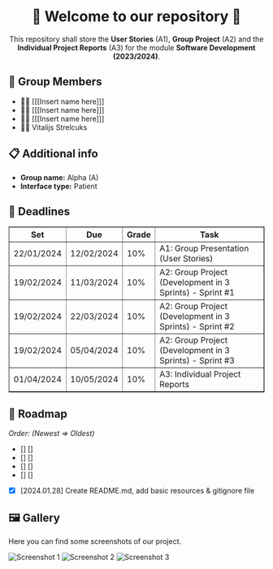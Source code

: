 <div align=center>
  <h1>👋 Welcome to our repository 👋</h1>
  <p>This repository shall store the <strong>User Stories</strong> (A1), <strong>Group Project</strong> (A2) and the <strong>Individual Project Reports</strong> (A3) for the module <b>Software Development (2023/2024)</b>.</p>
</div>

<div>
  <h2>👥 Group Members</h2>
  <ul>
    <li>👨‍💻 [[[Insert name here]]]</li>
    <li>👨‍💻 [[[Insert name here]]]</li>
    <li>👨‍💻 [[[Insert name here]]]</li>
    <li>👨‍💻 Vitalijs Strelcuks</li>
  </ul>
</div>

<div>
  <h2>📋 Additional info</h2>
  <ul>
    <li><strong>Group name:</strong> Alpha (A)</li>
    <li><strong>Interface type:</strong> Patient</li>
  </ul>
</div>

<div>
  <h2>📅 Deadlines</h2>
  <table border=1px>
    <tr>
      <th>Set</th>
      <th>Due</th>
      <th>Grade</th>
      <th>Task</th>
    </tr>
    <tr>
      <td>22/01/2024</td>
      <td>12/02/2024</td>
      <td>10%</td>
      <td>A1: Group Presentation (User Stories)</td>
    </tr>
    <tr>
      <td>19/02/2024</td>
      <td>11/03/2024</td>
      <td>10%</td>
      <td>A2: Group Project (Development in 3 Sprints) - Sprint #1</td>
    </tr>
    <tr>
      <td>19/02/2024</td>
      <td>22/03/2024</td>
      <td>10%</td>
      <td>A2: Group Project (Development in 3 Sprints) - Sprint #2</td>
    </tr>
    <tr>
      <td>19/02/2024</td>
      <td>05/04/2024</td>
      <td>10%</td>
      <td>A2: Group Project (Development in 3 Sprints) - Sprint #3</td>
    </tr>
    <tr>
      <td>01/04/2024</td>
      <td>10/05/2024</td>
      <td>10%</td>
      <td>A3: Individual Project Reports</td>
    </tr>
  </table>
</div>

## 🚧 Roadmap
<em>Order: (Newest => Oldest)</em>
- [] [] 
- [] [] 
- [] [] 
- [] [] 
- [x] [2024.01.28] Create README.md, add basic resources & gitignore file

<div>
  <h2>🖼️ Gallery</h2>
  <p>Here you can find some screenshots of our project.</p>
  <img src="example1" alt="Screenshot 1">
  <img src="example2" alt="Screenshot 2">
  <img src="example3" alt="Screenshot 3">
</div>